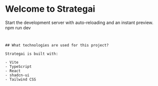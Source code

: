 # Welcome to Strategai

Start the development server with auto-reloading and an instant preview.
npm run dev
```


## What technologies are used for this project?

Strategai is built with:

- Vite
- TypeScript
- React
- shadcn-ui
- Tailwind CSS

